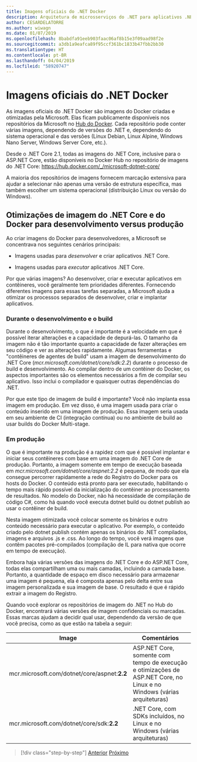 ```yaml
---
title: Imagens oficiais do .NET Docker
description: Arquitetura de microsserviços do .NET para aplicativos .NET em contêineres | Imagens oficiais do .NET Docker
author: CESARDELATORRE
ms.author: wiwagn
ms.date: 01/07/2019
ms.openlocfilehash: 8babdfa91eeb903faac06af8b15e3f09aad98f2e
ms.sourcegitcommit: a3db1a9eafca89f95ccf361bc1833b47fbb2bb30
ms.translationtype: HT
ms.contentlocale: pt-BR
ms.lasthandoff: 04/04/2019
ms.locfileid: "58920747"
---
```

# <a name="official-net-docker-images"></a>Imagens oficiais do .NET Docker

As imagens oficiais do .NET Docker são imagens do Docker criadas e otimizadas pela Microsoft. Elas ficam publicamente disponíveis nos repositórios da Microsoft no [Hub do Docker](https://hub.docker.com/u/microsoft/). Cada repositório pode conter várias imagens, dependendo de versões do .NET e, dependendo do sistema operacional e das versões (Linux Debian, Linux Alpine, Windows Nano Server, Windows Server Core, etc.).

Desde o .NET Core 2.1, todas as imagens do .NET Core, inclusive para o ASP.NET Core, estão disponíveis no Docker Hub no repositório de imagens do .NET Core: https://hub.docker.com/_/microsoft-dotnet-core/

A maioria dos repositórios de imagens fornecem marcação extensiva para ajudar a selecionar não apenas uma versão de estrutura específica, mas também escolher um sistema operacional (distribuição Linux ou versão do Windows).

## <a name="net-core-and-docker-image-optimizations-for-development-versus-production"></a>Otimizações de imagem do .NET Core e do Docker para desenvolvimento versus produção

Ao criar imagens do Docker para desenvolvedores, a Microsoft se concentrava nos seguintes cenários principais:

- Imagens usadas para *desenvolver* e criar aplicativos .NET Core.

- Imagens usadas para *executar* aplicativos .NET Core.

Por que várias imagens? Ao desenvolver, criar e executar aplicativos em contêineres, você geralmente tem prioridades diferentes. Fornecendo diferentes imagens para essas tarefas separadas, a Microsoft ajuda a otimizar os processos separados de desenvolver, criar e implantar aplicativos.

### <a name="during-development-and-build"></a>Durante o desenvolvimento e o build

Durante o desenvolvimento, o que é importante é a velocidade em que é possível iterar alterações e a capacidade de depurá-las. O tamanho da imagem não é tão importante quanto a capacidade de fazer alterações em seu código e ver as alterações rapidamente. Algumas ferramentas e "contêineres de agentes de build" usam a imagem de desenvolvimento do .NET Core (*mcr.microsoft.com/dotnet/core/sdk:2.2*) durante o processo de build e desenvolvimento. Ao compilar dentro de um contêiner do Docker, os aspectos importantes são os elementos necessários a fim de compilar seu aplicativo. Isso inclui o compilador e quaisquer outras dependências do .NET.

Por que este tipo de imagem de build é importante? Você não implanta essa imagem em produção. Em vez disso, é uma imagem usada para criar o conteúdo inserido em uma imagem de produção. Essa imagem seria usada em seu ambiente de CI (integração contínua) ou no ambiente de build ao usar builds do Docker Multi-stage.

### <a name="in-production"></a>Em produção

O que é importante na produção é a rapidez com que é possível implantar e iniciar seus contêineres com base em uma imagem do .NET Core de produção. Portanto, a imagem somente em tempo de execução baseada em *mcr.microsoft.com/dotnet/core/aspnet:2.2* é pequena, de modo que ela consegue percorrer rapidamente a rede do Registro do Docker para os hosts do Docker. O conteúdo está pronto para ser executado, habilitando o tempo mais rápido possível da inicialização do contêiner ao processamento de resultados. No modelo do Docker, não há necessidade de compilação de código C\#, como há quando você executa dotnet build ou dotnet publish ao usar o contêiner de build.

Nesta imagem otimizada você colocar somente os binários e outro conteúdo necessário para executar o aplicativo. Por exemplo, o conteúdo criado pelo dotnet publish contém apenas os binários do .NET compilados, imagens e arquivos .js e .css. Ao longo do tempo, você verá imagens que contêm pacotes pré-compilados (compilação de IL para nativa que ocorre em tempo de execução).

Embora haja várias versões das imagens do .NET Core e do ASP.NET Core, todas elas compartilham uma ou mais camadas, incluindo a camada base. Portanto, a quantidade de espaço em disco necessário para armazenar uma imagem é pequena, ela é composta apenas pelo delta entre sua imagem personalizada e sua imagem de base. O resultado é que é rápido extrair a imagem do Registro.

Quando você explorar os repositórios de imagem do .NET no Hub do Docker, encontrará várias versões de imagem confidenciais ou marcadas. Essas marcas ajudam a decidir qual usar, dependendo da versão de que você precisa, como as que estão na tabela a seguir:

| Image                                       | Comentários                                                                                          |
| ------------------------------------------- | ------------------------------------------------------------------------------------------------- |
| mcr.microsoft.com/dotnet/core/aspnet:**2.2** | ASP.NET Core, somente com tempo de execução e otimizações de ASP.NET Core, no Linux e no Windows (várias arquiteturas) |
| mcr.microsoft.com/dotnet/core/sdk:**2.2**    | .NET Core, com SDKs incluídos, no Linux e no Windows (várias arquiteturas)                                  |

> [!div class="step-by-step"]
> [Anterior](net-container-os-targets.md)
> [Próximo](../architect-microservice-container-applications/index.md)
